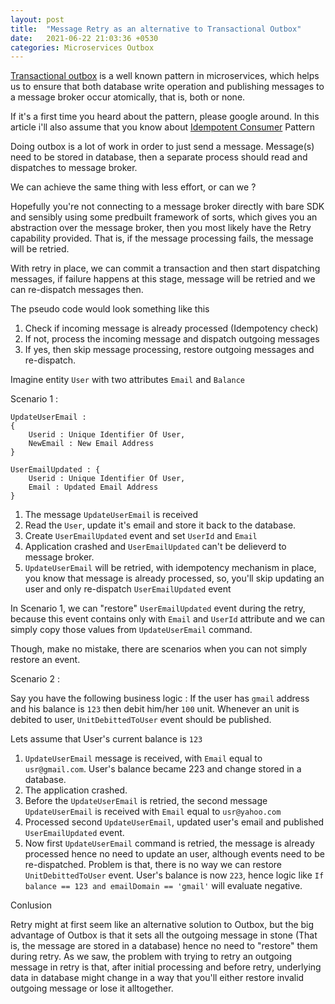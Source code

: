 ```yaml
---
layout: post
title:  "Message Retry as an alternative to Transactional Outbox"
date:   2021-06-22 21:03:36 +0530
categories: Microservices Outbox
---
```


[Transactional outbox](https://microservices.io/patterns/data/transactional-outbox.html) is a well known pattern in microservices, which helps us to ensure that both database write operation and publishing messages to a message broker occur atomically, that is, both or none.

If it's a first time you heard about the pattern, please google around. In this article i'll also assume that you know about [Idempotent Consumer](https://microservices.io/patterns/communication-style/idempotent-consumer.html) Pattern

Doing outbox is a lot of work in order to just send a message. Message(s) need to be stored in database, then a separate process should read and dispatches to message broker.

We can achieve the same thing with less effort, or can we ?

Hopefully you're not connecting to a message broker directly with bare SDK and sensibly using some predbuilt framework of sorts, which gives you an abstraction over the message broker, then you most likely have the Retry capability provided. That is, if the message processing fails, the message will be retried.

With retry in place, we can commit a transaction and then start dispatching messages, if failure happens at this stage, message will be retried and we can re-dispatch messages then.

The pseudo code would look something like this

1. Check if incoming message is already processed (Idempotency check)
2. If not, process the incoming message and dispatch outgoing messages
3. If yes, then skip message processing, restore outgoing messages and re-dispatch.

Imagine entity `User` with two attributes `Email` and `Balance`

Scenario 1 :


```
UpdateUserEmail : 
{
    Userid : Unique Identifier Of User,
    NewEmail : New Email Address
}
```

```
UserEmailUpdated : {
    Userid : Unique Identifier Of User,
    Email : Updated Email Address
}
```

1. The message `UpdateUserEmail` is received
2. Read the `User`, update it's email and store it back to the database.
3. Create `UserEmailUpdated` event and set `UserId` and `Email`
4. Application crashed and `UserEmailUpdated` can't be delieverd to message broker.
5. `UpdateUserEmail` will be retried, with idempotency mechanism in place, you know that message is already processed, so, you'll skip updating an user and only re-dispatch `UserEmailUpdated` event 

In Scenario 1, we can "restore" `UserEmailUpdated` event during the retry, because this event contains only with `Email` and `UserId` attribute and we can simply copy those values from `UpdateUserEmail` command.

Though, make no mistake, there are scenarios when you can not simply restore an event.

Scenario 2 :

Say you have the following business logic : If the user has `gmail` address and his balance is `123` then debit him/her `100` unit. Whenever an unit is debited to user, `UnitDebittedToUser` event should be published.

Lets assume that User's current balance is `123`

1. `UpdateUserEmail` message is received, with `Email` equal to `usr@gmail.com`. User's balance became 223 and change stored in a database.
2. The application crashed.
3. Before the `UpdateUserEmail` is retried, the second message `UpdateUserEmail` is received with `Email` equal to `usr@yahoo.com`
4. Processed second `UpdateUserEmail`, updated user's email and published `UserEmailUpdated` event.
5. Now first `UpdateUserEmail` command is retried, the message is already processed hence no need to update an user, although events need to be re-dispatched. Problem is that, there is no way we can restore `UnitDebittedToUser` event. User's balance is now `223`, hence logic like `If balance == 123 and emailDomain == 'gmail'` will evaluate negative.

Conlusion

Retry might at first seem like an alternative solution to Outbox, but the big advantage of Outbox is that it sets all the outgoing message in stone (That is, the message are stored in a database) hence no need to "restore" them during retry. As we saw, the problem with trying to retry an outgoing message in retry is that, after initial processing and before retry, underlying data in database might change in a way that you'll either restore invalid outgoing message or lose it alltogether.